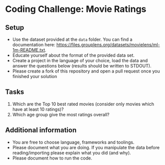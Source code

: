 # Coding Challenge: Movie Ratings

## Setup

* Use the dataset provided at the `data` folder. You can find a documentation here: https://files.grouplens.org/datasets/movielens/ml-1m-README.txt.
* Educate yourself about the format of the provided data set.
* Create a project in the language of your choice, load the data and answer the questions below (results should be written to STDOUT).
* Please create a fork of this repository and open a pull request once you finished your solution

## Tasks

1. Which are the Top 10 best rated movies (consider only movies which have at least 10 ratings)?
2. Which age group give the most ratings overall?


## Additional information
* You are free to choose language, frameworks and toolings.
* Please document what you are doing. If you manipulate the data before reading/importing please explain what you did (and why).
* Please document how to run the code.
